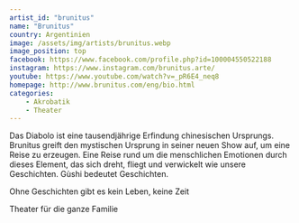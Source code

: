 ```yaml
---
artist_id: "brunitus"
name: "Brunitus"
country: Argentinien
image: /assets/img/artists/brunitus.webp
image_position: top
facebook: https://www.facebook.com/profile.php?id=100004550522188
instagram: https://www.instagram.com/brunitus.arte/
youtube: https://www.youtube.com/watch?v=_pR6E4_neq8
homepage: http://www.brunitus.com/eng/bio.html
categories:
    - Akrobatik
    - Theater
---
```

Das Diabolo ist eine tausendjährige Erfindung chinesischen Ursprungs. Brunitus greift den mystischen Ursprung in seiner neuen Show auf, um eine Reise zu erzeugen. Eine Reise rund um die menschlichen Emotionen durch dieses Element, das sich dreht, fliegt und verwickelt wie unsere Geschichten. Gùshi bedeutet Geschichten.

Ohne Geschichten gibt es kein Leben, keine Zeit

Theater für die ganze Familie